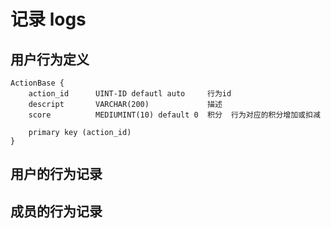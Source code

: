 # 记录 logs

## 用户行为定义

```
ActionBase {
    action_id      UINT-ID defautl auto     行为id
    descript       VARCHAR(200)             描述
    score          MEDIUMINT(10) default 0  积分  行为对应的积分增加或扣减  

    primary key (action_id)
}
```

## 用户的行为记录

## 成员的行为记录
